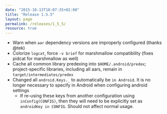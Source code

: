 ```yaml
---
date: "2015-10-13T10:07:35+02:00"
title: "Release 1.5.5"
layout: page
permalink: /releases/1_5_5/
resource: true
---
```


* Warn when `aar` dependency versions are improperly configured (thanks @tek)
* Colorize `logcat`, force `-v brief` for marshmallow compatibility (fixes pidcat for marshmallow as well)
* Cache all common library predexing into `$HOME/.android/predex`; project-specific libraries, including all aars, remain in `target/intermediates/predex`
* Changed all `android.Keys._` to automatically be `in Android`. It is no longer necessary to specify in Android when configuring android settings
  * If re-using these keys from another configuration using `inConfig(CONFIG)`, then they will need to be explicitly set as `androidKey in CONFIG`. Should not affect normal usage.
